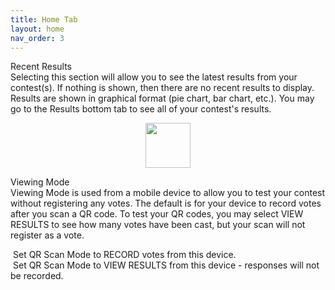 ```yaml
---
title: Home Tab
layout: home
nav_order: 3
---
```


<div class="accordion-bar">Recent Results</div>
  Selecting this section will allow you to see the latest results from your contest(s).  If nothing is shown, then there are no recent
  results to display.  Results are shown in graphical format (pie chart, bar chart, etc.).  You may go to the Results bottom tab to 
  see all of your contest's results.

<p align="center">
  <img width="72" src="../../assets/images/tab_results.png">
</p>

<div class="accordion-bar">Viewing Mode</div>
Viewing Mode is used from a mobile device to allow you to test your contest without registering any votes.  
The default is for your device to record votes after you scan a QR code.  To test your QR codes, you may select
VIEW RESULTS to see how many votes have been cast, but your scan will not register as a vote.

  <span style="color: #f000b4; font-size: 1.5em; margin-right: 4px;"><i class="fa-regular fa-circle-dot"></i></span>Set QR Scan Mode to RECORD votes from this device.<br/>
  <span style="color: #f000b4; font-size: 1.5em; margin-right: 4px;"><i class="fa-regular fa-circle-dot"></i></span>Set QR Scan Mode to VIEW RESULTS from this device - responses will not be recorded.
